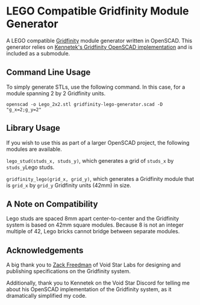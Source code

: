 # LEGO Compatible Gridfinity Module Generator

A LEGO compatible [Gridfinity](https://www.youtube.com/watch?v=ra_9zU-mnl8) module generator written in OpenSCAD.  This generator relies on [Kennetek's Gridfinity OpenSCAD implementation](https://github.com/kennetek/gridfinity-rebuilt-openscad) and is included as a submodule.

## Command Line Usage
To simply generate STLs, use the following command.  In this case, for a module spanning 2 by 2 Gridfinity units.

`openscad -o Lego_2x2.stl gridfinity-lego-generator.scad -D "g_x=2;g_y=2"`


## Library Usage
If you wish to use this as part of a larger OpenSCAD project, the following modules are available.

`lego_stud(studs_x, studs_y)`, which generates a grid of `studs_x` by `studs_y`Lego studs.

`gridfinity_lego(grid_x, grid_y)`, which generates a Gridfinity module that is `grid_x` by `grid_y` Gridfinity units (42mm) in size.


## A Note on Compatibility
Lego studs are spaced 8mm apart center-to-center and the Gridfinity system is based on 42mm square modules.  Because 8 is not an integer multiple of 42, Lego bricks cannot bridge between separate modules.


## Acknowledgements
A big thank you to [Zack Freedman](https://www.youtube.com/@ZackFreedman) of Void Star Labs for designing and publishing specifications on the Gridfinity system.

Additionally, thank you to Kennetek on the Void Star Discord for telling me about his OpenSCAD implementation of the Gridfinity system, as it dramatically simplified my code.